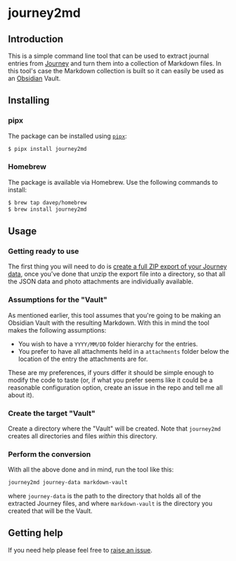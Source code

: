 # journey2md

## Introduction

This is a simple command line tool that can be used to extract journal
entries from [Journey](https://journey.cloud) and turn them into a
collection of Markdown files. In this tool's case the Markdown collection is
built so it can easily be used as an [Obsidian](https://obsidian.md) Vault.

## Installing

### pipx

The package can be installed using [`pipx`](https://pypa.github.io/pipx/):

```sh
$ pipx install journey2md
```

### Homebrew

The package is available via Homebrew. Use the following commands to install:

```sh
$ brew tap davep/homebrew
$ brew install journey2md
```

## Usage

### Getting ready to use

The first thing you will need to do is [create a full ZIP export of your
Journey
data](https://help.journey.cloud/en/article/archive-journal-entries-to-zip-format-v6dsvi/),
once you've done that unzip the export file into a directory, so that all
the JSON data and photo attachments are individually available.

### Assumptions for the "Vault"

As mentioned earlier, this tool assumes that you're going to be making an
Obsidian Vault with the resulting Markdown. With this in mind the tool makes
the following assumptions:

- You wish to have a `YYYY/MM/DD` folder hierarchy for the entries.
- You prefer to have all attachments held in a `attachments` folder below
  the location of the entry the attachments are for.

These are my preferences, if yours differ it should be simple enough to
modify the code to taste (or, if what you prefer seems like it could be a
reasonable configuration option, create an issue in the repo and tell me all
about it).

### Create the target "Vault"

Create a directory where the "Vault" will be created. Note that `journey2md`
creates all directories and files *within* this directory.

### Perform the conversion

With all the above done and in mind, run the tool like this:

```sh
journey2md journey-data markdown-vault
```

where `journey-data` is the path to the directory that holds all of the
extracted Journey files, and where `markdown-vault` is the directory you
created that will be the Vault.

## Getting help

If you need help please feel free to [raise an
issue](https://github.com/davep/journey2md/issues).

[//]: # (README.md ends here)
